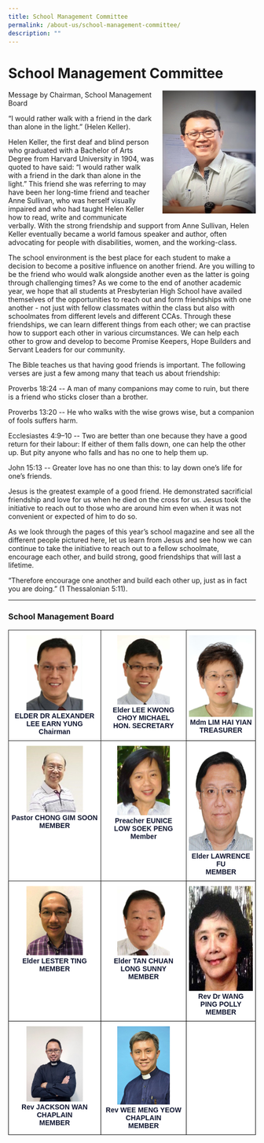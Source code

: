 ```yaml
---
title: School Management Committee
permalink: /about-us/school-management-committee/
description: ""
---
```

# **School Management Committee**

<img src="/images/Chairman%20-%20Alexander%20Lee%20Earn%20Yung.jpg" style="width:190px;height:250px;margin-left:15px;" align = "right">

Message by Chairman, School Management Board

“I would rather walk with a friend in the dark than alone in the light.” (Helen Keller).

Helen Keller, the first deaf and blind person who graduated with a Bachelor of Arts Degree from Harvard University in 1904, was quoted to have said: “I would rather walk with a friend in the dark than alone in the light.” This friend she was referring to may have been her long-time friend and teacher Anne Sullivan, who was herself visually impaired and who had taught Helen Keller how to read, write and communicate verbally. With the strong friendship and support from Anne Sullivan, Helen Keller eventually became a world famous speaker and author, often advocating for people with disabilities, women, and the working-class.

The school environment is the best place for each student to make a decision to become a positive influence on another friend. Are you willing to be the friend who would walk alongside another even as the latter is going through challenging times? As we come to the end of another academic year, we hope that all students at Presbyterian High School have availed themselves of the opportunities to reach out and form friendships with one another - not just with fellow classmates within the class but also with schoolmates from different levels and different CCAs. Through these friendships, we can learn different things from each other; we can practise how to support each other in various circumstances. We can help each other to grow and develop to become Promise Keepers, Hope Builders and Servant Leaders for our community.

The Bible teaches us that having good friends is important. The following verses are just a few among many that teach us about friendship:

Proverbs 18:24 -- A man of many companions may come to ruin, but there is a friend who sticks closer than a brother.

Proverbs 13:20 -- He who walks with the wise grows wise, but a companion of fools suffers harm.

Ecclesiastes 4:9–10 -- Two are better than one because they have a good return for their labour: If either of them falls down, one can help the other up. But pity anyone who falls and has no one to help them up.

John 15:13 -- Greater love has no one than this: to lay down one’s life for one’s friends.

Jesus is the greatest example of a good friend. He demonstrated sacrificial friendship and love for us when he died on the cross for us. Jesus took the initiative to reach out to those who are around him even when it was not convenient or expected of him to do so.

As we look through the pages of this year’s school magazine and see all the different people pictured here, let us learn from Jesus and see how we can continue to take the initiative to reach out to a fellow schoolmate, encourage each other, and build strong, good friendships that will last a lifetime.

“Therefore encourage one another and build each other up, just as in fact you are doing.” (1 Thessalonian 5:11).

----------------------------------------------------------------------
<h3>School Management Board</h3>

<table style="border-collapse:collapse;border-spacing:0" class="tg"><thead><tr><th style="background-color:#FFF;border-color:#222222;border-style:solid;border-width:1px;color:#101630;font-family:Arial, sans-serif;font-size:14px;font-weight:bold;overflow:hidden;padding:10px 5px;text-align:center;vertical-align:top;word-break:normal"><img src="/images/Elder%20Dr%20Alexander%20Lee%20Earn%20Yung%20(Chairman).jpg" alt="Elder Dr Alexander Lee Earn Yung (Chairman).jpg" style="width:65%"><br><span style="background-color:initial">ELDER DR ALEXANDER LEE EARN YUNG</span><br>Chairman</th><th style="background-color:#FFF;border-color:#222222;border-style:solid;border-width:1px;color:#101630;font-family:Arial, sans-serif;font-size:14px;font-weight:bold;overflow:hidden;padding:10px 5px;text-align:center;vertical-align:top;word-break:normal"><img src="/images/Elder%20Lee%20Kwong%20Choy%20Michael%20(Hon%20Secretary).jpg" alt="Elder Lee Kwong Choy Michael (Hon. Secretary).jpg" style="width:65%"><br>Elder LEE KWONG CHOY MICHAEL<br>HON. SECRETARY</th><th style="background-color:#FFF;border-color:black;border-style:solid;border-width:1px;color:#101630;font-family:Arial, sans-serif;font-size:14px;font-weight:bold;overflow:hidden;padding:10px 5px;text-align:center;vertical-align:top;word-break:normal"><img src="/images/Mdm%20Lim%20Hai%20Yian%20(Treasurer).jpg" alt="Mdm Lim Hai Yian (Treasurer).jpg" style="width:100%"><br>Mdm LIM HAI YIAN<br>TREASURER</th></tr></thead><tbody><tr><td style="background-color:#FFF;border-color:#222222;border-style:solid;border-width:1px;color:#101630;font-family:Arial, sans-serif;font-size:14px;font-weight:bold;overflow:hidden;padding:10px 5px;text-align:center;vertical-align:top;word-break:normal"><img src="/images/Pastor%20Chong%20Gim%20Soon%20(Member).jpg" alt="Pastor Chong Gim Soon (Member).jpg" style="width:65%"><br>Pastor CHONG GIM SOON<br>MEMBER</td><td style="background-color:#FFF;border-color:#222222;border-style:solid;border-width:1px;color:#101630;font-family:Arial, sans-serif;font-size:14px;font-weight:bold;overflow:hidden;padding:10px 5px;text-align:center;vertical-align:top;word-break:normal"><img src="/images/Preacher%20Eunice%20Low%20Soek%20Peng%20(Member).jpg" alt="Preacher Eunice Low Soek Peng (Member).jpg" style="width:65%"><br>Preacher EUNICE<br>LOW SOEK PENG<br>Member</td><td style="background-color:#FFF;border-color:black;border-style:solid;border-width:1px;color:#101630;font-family:Arial, sans-serif;font-size:14px;font-weight:bold;overflow:hidden;padding:10px 5px;text-align:center;vertical-align:top;word-break:normal"><img src="/images/Elder%20Lawrence%20Fu%20(Member).jpg" alt="Elder Lawrence Fu (Member).jpg" width="167" height="213"><br>Elder LAWRENCE FU<br>MEMBER</td></tr><tr><td style="background-color:#FFF;border-color:black;border-style:solid;border-width:1px;color:#101630;font-family:Arial, sans-serif;font-size:14px;font-weight:bold;overflow:hidden;padding:10px 5px;text-align:center;vertical-align:top;word-break:normal"><img src="/images/Elder%20Lester%20Photo.jpg" alt="Elder Lester Photo.jpg" style="width:65%"><br>Elder LESTER TING<br>MEMBER</td><td style="background-color:#FFF;border-color:black;border-style:solid;border-width:1px;color:#101630;font-family:Arial, sans-serif;font-size:14px;font-weight:bold;overflow:hidden;padding:10px 5px;text-align:center;vertical-align:top;word-break:normal"><img src="/images/Elder%20Tan%20Chuan%20Long%20Sunny%20(Member).jpg" alt="Elder Tan Chuan Long Sunny (Member).jpg" style="width:65%"><br>Elder TAN CHUAN LONG SUNNY<br>MEMBER</td><td style="background-color:#FFF;border-color:black;border-style:solid;border-width:1px;color:#101630;font-family:Arial, sans-serif;font-size:14px;font-weight:bold;overflow:hidden;padding:10px 5px;text-align:center;vertical-align:top;word-break:normal"><img src="/images/Rev%20Dr%20Wang%20Ping%20Polly%20(Member).jpg" alt="Rev Dr Wang Ping Polly (Member).jpg" width="160" height="213"><br>Rev Dr WANG PING POLLY<br>MEMBER</td></tr><tr><td style="background-color:#FFF;border-color:black;border-style:solid;border-width:1px;color:#101630;font-family:Arial, sans-serif;font-size:14px;font-weight:bold;overflow:hidden;padding:10px 5px;text-align:center;vertical-align:top;word-break:normal"><img src="/images/Rev%20Jackson%20Wan%20Chaplain.jpg" alt="Rev Jackson Wan Chaplain.jpg" style="width:65%"><br>Rev JACKSON WAN <br>CHAPLAIN<br>MEMBER<br></td><td style="background-color:#FFF;border-color:black;border-style:solid;border-width:1px;color:#101630;font-family:Arial, sans-serif;font-size:14px;font-weight:bold;overflow:hidden;padding:10px 5px;text-align:center;vertical-align:top;word-break:normal"><img src="/images/Rev%20Wee%20Meng%20Yeow%20Chaplain.jpg" alt="Rev Wee Meng Yeow Chaplain.jpg" style="width:65%"><br>Rev WEE MENG YEOW<br>CHAPLAIN<br>MEMBER</td><td style="background-color:#FFF;border-color:black;border-style:solid;border-width:1px;color:#101630;font-family:Arial, sans-serif;font-size:14px;font-weight:bold;overflow:hidden;padding:10px 5px;text-align:center;vertical-align:top;word-break:normal"></td></tr></tbody></table>